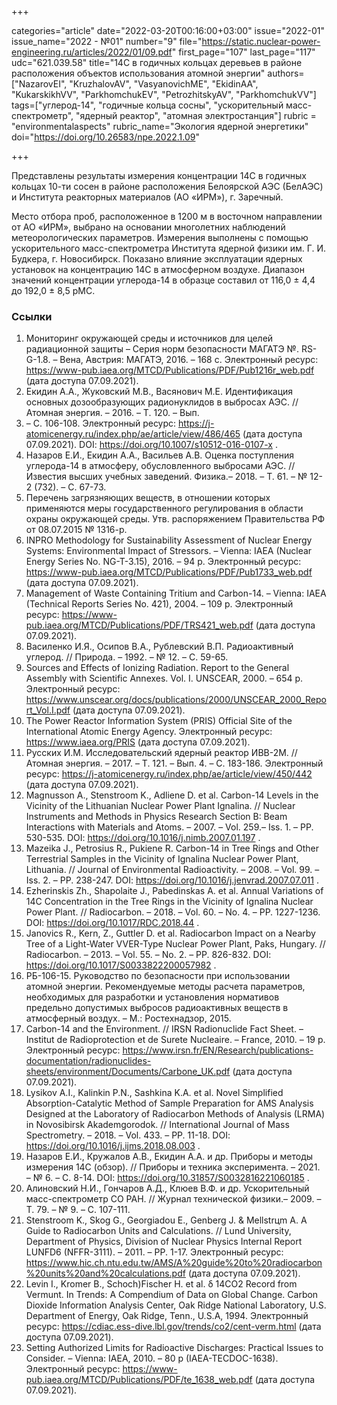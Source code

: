 +++

categories="article"
date="2022-03-20T00:16:00+03:00"
issue="2022-01"
issue_name="2022 - №01"
number="9"
file="https://static.nuclear-power-engineering.ru/articles/2022/01/09.pdf"
first_page="107"
last_page="117"
udc="621.039.58"
title="14С в годичных кольцах деревьев в районе расположения объектов использования атомной энергии"
authors=["NazarovEI", "KruzhalovAV", "VasyanovichME", "EkidinAA", "KukarskikhVV", "ParkhomchukEV", "PetrozhitskyAV", "ParkhomchukVV"]
tags=["углерод-14", "годичные кольца сосны", "ускорительный масс-спектрометр", "ядерный реактор", "атомная электростанция"]
rubric = "environmentalaspects"
rubric_name="Экология ядерной энергетики"
doi="https://doi.org/10.26583/npe.2022.1.09"

+++

Представлены результаты измерения концентрации 14С в годичных кольцах 10-ти сосен в районе расположения Белоярской АЭС (БелАЭС) и Института реакторных материалов (АО «ИРМ»), г. Заречный.

Место отбора проб, расположенное в 1200 м в восточном направлении от АО «ИРМ», выбрано на основании многолетних наблюдений метеорологических параметров. Измерения выполнены с помощью ускорительного масс-спектрометра Института ядерной физики им. Г. И. Будкера, г. Новосибирск. Показано влияние эксплуатации ядерных установок на концентрацию 14С в атмосферном воздухе. Диапазон значений концентрации углерода-14 в образце составил от 116,0 ± 4,4 до 192,0 ± 8,5 рМС.

### Ссылки

1. Мониторинг окружающей среды и источников для целей радиационной защиты – Серия норм безопасности МАГАТЭ №. RS-G-1.8. – Вена, Австрия: МАГАТЭ, 2016. – 168 с. Электронный ресурс: https://www-pub.iaea.org/MTCD/Publications/PDF/Pub1216r_web.pdf (дата доступа 07.09.2021).
2. Екидин А.А., Жуковский М.В., Васянович М.Е. Идентификация основных дозообразующих радионуклидов в выбросах АЭС. // Атомная энергия. – 2016. – Т. 120. – Вып.
2. – С. 106-108. Электронный ресурс: https://j-atomicenergy.ru/index.php/ae/article/view/486/465 (дата доступа 07.09.2021). DOI: https://doi.org/10.1007/s10512-016-0107-x .
3. Назаров Е.И., Екидин А.А., Васильев А.В. Оценка поступления углерода-14 в атмосферу, обусловленного выбросами АЭС. // Известия высших учебных заведений. Физика.– 2018. – Т. 61. – № 12-2 (732). – С. 67-73.
4. Перечень загрязняющих веществ, в отношении которых применяются меры государственного регулирования в области охраны окружающей среды. Утв. распоряжением Правительства РФ от 08.07.2015 № 1316-р.
5. INPRO Methodology for Sustainability Assessment of Nuclear Energy Systems: Environmental Impact of Stressors. – Vienna: IAEA (Nuclear Energy Series No. NG-T-3.15), 2016. – 94 p. Электронный ресурс: https://www-pub.iaea.org/MTCD/Publications/PDF/Pub1733_web.pdf (дата доступа 07.09.2021).
6. Management of Waste Containing Tritium and Carbon-14. – Vienna: IAEA (Technical Reports Series No. 421), 2004. – 109 p. Электронный ресурс: https://www-pub.iaea.org/MTCD/Publications/PDF/TRS421_web.pdf (дата доступа 07.09.2021).
7. Василенко И.Я., Осипов В.А., Рублевский В.П. Радиоактивный углерод. // Природа. – 1992. – № 12. – С. 59-65.
8. Sources and Effects of Ionizing Radiation. Report to the General Assembly with Scientific Annexes. Vol. I. UNSCEAR, 2000. – 654 p. Электронный ресурс: https://www.unscear.org/docs/publications/2000/UNSCEAR_2000_Report_Vol.I.pdf (дата доступа 07.09.2021).
9. The Power Reactor Information System (PRIS) Official Site of the International Atomic Energy Agency. Электронный ресурс: https://www.iaea.org/PRIS (дата доступа 07.09.2021).
10. Русских И.М. Исследовательский ядерный реактор ИВВ-2М. // Атомная энергия. – 2017. – Т. 121. – Вып. 4. – С. 183-186. Электронный ресурс: https://j-atomicenergy.ru/index.php/ae/article/view/450/442 (дата доступа 07.09.2021).
11. Magnusson A., Stenstroom K., Adliene D. et al. Carbon-14 Levels in the Vicinity of the Lithuanian Nuclear Power Plant Ignalina. // Nuclear Instruments and Methods in Physics Research Section B: Beam Interactions with Materials and Atoms. – 2007. – Vol. 259.– Iss. 1. – PP. 530-535. DOI: https://doi.org/10.1016/j.nimb.2007.01.197 .
12. Mazeika J., Petrosius R., Pukiene R. Carbon-14 in Tree Rings and Other Terrestrial Samples in the Vicinity of Ignalina Nuclear Power Plant, Lithuania. // Journal of Environmental Radioactivity. – 2008. – Vol. 99. – Iss. 2. – PP. 238-247. DOI: https://doi.org/10.1016/j.jenvrad.2007.07.011 .
13. Ezherinskis Zh., Shapolaite J., Pabedinskas A. et al. Annual Variations of 14C Concentration in the Tree Rings in the Vicinity of Ignalina Nuclear Power Plant. // Radiocarbon. – 2018. – Vol. 60. – No. 4. – PP. 1227-1236. DOI: https://doi.org/10.1017/RDC.2018.44 .
14. Janovics R., Kern, Z., Guttler D. et al. Radiocarbon Impact on a Nearby Tree of a Light-Water VVER-Type Nuclear Power Plant, Paks, Hungary. // Radiocarbon. – 2013. – Vol. 55. – No. 2. – PP. 826-832. DOI: https://doi.org/10.1017/S0033822200057982 .
15. РБ-106-15. Руководство по безопасности при использовании атомной энергии. Рекомендуемые методы расчета параметров, необходимых для разработки и установления нормативов предельно допустимых выбросов радиоактивных веществ в атмосферный воздух. – М.: Ростехнадзор, 2015.
16. Carbon-14 and the Environment. // IRSN Radionuclide Fact Sheet. – Institut de Radioprotection et de Surete Nucleaire. – France, 2010. – 19 p. Электронный ресурс: https://www.irsn.fr/EN/Research/publications-documentation/radionuclides-sheets/environment/Documents/Carbone_UK.pdf (дата доступа 07.09.2021).
17. Lysikov A.I., Kalinkin P.N., Sashkina K.A. et al. Novel Simplified Absorption-Catalytic Method of Sample Preparation for AMS Analysis Designed at the Laboratory of Radiocarbon Methods of Analysis (LRMA) in Novosibirsk Akademgorodok. // International Journal of Mass Spectrometry. – 2018. – Vol. 433. – PP. 11-18. DOI: https://doi.org/10.1016/j.ijms.2018.08.003 .
18. Назаров Е.И., Кружалов А.В., Екидин А.А. и др. Приборы и методы измерения 14С (обзор). // Приборы и техника эксперимента. – 2021. – № 6. – С. 8-14. DOI: https://doi.org/10.31857/S0032816221060185 .
19. Алиновский Н.И., Гончаров А.Д., Клюев В.Ф. и др. Ускорительный масс-спектрометр СО РАН. // Журнал технической физики.– 2009. – Т. 79. – № 9. – С. 107-111.
20. Stenstroom K., Skog G., Georgiadou E., Genberg J. & Mellstrцm A. A Guide to Radiocarbon Units and Calculations. // Lund University, Department of Physics, Division of Nuclear Physics Internal Report LUNFD6 (NFFR-3111). – 2011. – PP. 1-17. Электронный ресурс: https://www.hic.ch.ntu.edu.tw/AMS/A%20guide%20to%20radiocarbon%20units%20and%20calculations.pdf (дата доступа 07.09.2021).
21. Levin I., Kromer B., Schoch)Fischer H. et al. δ 14CO2 Record from Vermunt. In Trends: A Compendium of Data on Global Change. Carbon Dioxide Information Analysis Center, Oak Ridge National Laboratory, U.S. Department of Energy, Oak Ridge, Tenn., U.S.A, 1994. Электронный ресурс: https://cdiac.ess-dive.lbl.gov/trends/co2/cent-verm.html (дата доступа 07.09.2021).
22. Setting Authorized Limits for Radioactive Discharges: Practical Issues to Consider. – Vienna: IAEA, 2010. – 80 p (IAEA-TECDOC-1638). Электронный ресурс: https://www-pub.iaea.org/MTCD/Publications/PDF/te_1638_web.pdf (дата доступа 07.09.2021).